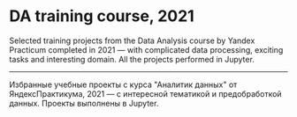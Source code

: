 # DA training course, 2021

Selected training projects from the Data Analysis course by Yandex Practicum completed in 2021 — with complicated data processing, exciting tasks and interesting domain. All the projects performed in Jupyter.

---

Избранные учебные проекты с курса "Аналитик данных" от ЯндексПрактикума, 2021 — c интересной тематикой и предобработкой данных. Проекты выполнены в Jupyter.
